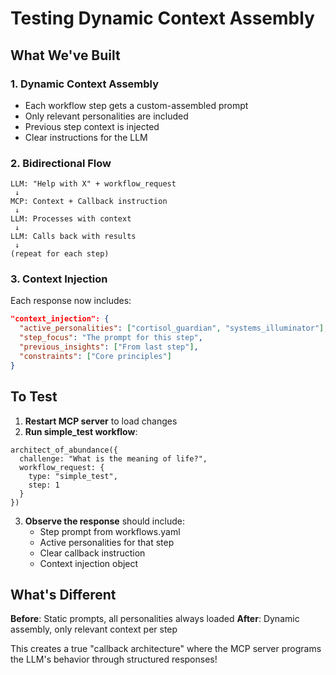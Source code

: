 # Testing Dynamic Context Assembly

## What We've Built

### 1. **Dynamic Context Assembly**
- Each workflow step gets a custom-assembled prompt
- Only relevant personalities are included
- Previous step context is injected
- Clear instructions for the LLM

### 2. **Bidirectional Flow**
```
LLM: "Help with X" + workflow_request
 ↓
MCP: Context + Callback instruction
 ↓
LLM: Processes with context
 ↓
LLM: Calls back with results
 ↓
(repeat for each step)
```

### 3. **Context Injection**
Each response now includes:
```json
"context_injection": {
  "active_personalities": ["cortisol_guardian", "systems_illuminator"],
  "step_focus": "The prompt for this step",
  "previous_insights": ["From last step"],
  "constraints": ["Core principles"]
}
```

## To Test

1. **Restart MCP server** to load changes
2. **Run simple_test workflow**:
```
architect_of_abundance({
  challenge: "What is the meaning of life?",
  workflow_request: {
    type: "simple_test",
    step: 1
  }
})
```

3. **Observe the response** should include:
   - Step prompt from workflows.yaml
   - Active personalities for that step
   - Clear callback instruction
   - Context injection object

## What's Different

**Before**: Static prompts, all personalities always loaded
**After**: Dynamic assembly, only relevant context per step

This creates a true "callback architecture" where the MCP server programs the LLM's behavior through structured responses!